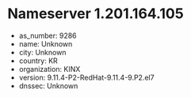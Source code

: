 # Nameserver 1.201.164.105

* as_number: 9286
* name: Unknown
* city: Unknown
* country: KR
* organization: KINX
* version: 9.11.4-P2-RedHat-9.11.4-9.P2.el7
* dnssec: Unknown
